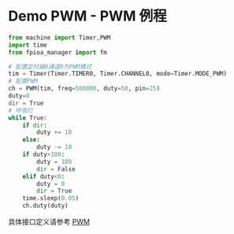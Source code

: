 Demo PWM - PWM 例程
================================

```python
from machine import Timer,PWM
import time
from fpioa_manager import fm

# 配置定时器0通道0为PWM模式
tim = Timer(Timer.TIMER0, Timer.CHANNEL0, mode=Timer.MODE_PWM)
# 配置PWM
ch = PWM(tim, freq=500000, duty=50, pin=25)
duty=0
dir = True
# 呼吸灯
while True:
    if dir:
        duty += 10
    else:
        duty -= 10
    if duty>100:
        duty = 100
        dir = False
    elif duty<0:
        duty = 0
        dir = True
    time.sleep(0.05)
    ch.duty(duty)
```

具体接口定义请参考 [PWM](../../library/micropython/spec/machine.PWM.md)

